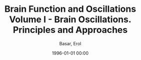 ---
layout: post
title: Brain Function and Oscillations Volume I - Brain Oscillations. Principles and Approaches

date: 1996-01-01 00:00
author: Basar, Erol
journal: Magnetic Phase Transitions

year: 1983
---